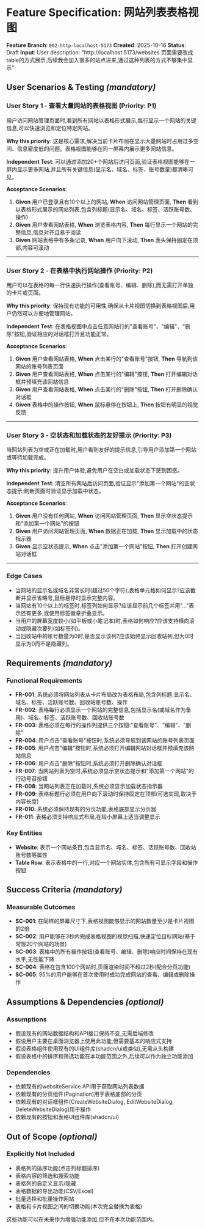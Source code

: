 # Feature Specification: 网站列表表格视图

**Feature Branch**: `002-http-localhost-5173`
**Created**: 2025-10-16
**Status**: Draft
**Input**: User description: "http://localhost:5173/websites 页面需要改成table的方式展示,后续我会加入很多的站点进来,通过这种列表的方式不够集中显示"

## User Scenarios & Testing *(mandatory)*

### User Story 1 - 查看大量网站的表格视图 (Priority: P1)

用户访问网站管理页面时,看到所有网站以表格形式展示,每行显示一个网站的关键信息,可以快速浏览和定位特定网站。

**Why this priority**: 这是核心需求,解决当前卡片布局在显示大量网站时占用过多空间、信息密度低的问题。表格视图能够在同一屏幕内展示更多网站信息。

**Independent Test**: 可以通过添加20+个网站后访问页面,验证表格视图能够在一屏内显示更多网站,并且所有关键信息(显示名、域名、标签、账号数量)都清晰可见。

**Acceptance Scenarios**:

1. **Given** 用户已登录且有10个以上的网站, **When** 访问网站管理页面, **Then** 看到以表格形式展示的网站列表,包含列标题(显示名、域名、标签、活跃账号数、操作)
2. **Given** 用户查看网站表格, **When** 浏览表格内容, **Then** 每行显示一个网站的完整信息,信息对齐且易于阅读
3. **Given** 网站表格中有多条记录, **When** 用户向下滚动, **Then** 表头保持固定在顶部,内容可滚动

---

### User Story 2 - 在表格中执行网站操作 (Priority: P2)

用户可以在表格的每一行快速执行操作(查看账号、编辑、删除),而无需打开单独的卡片或页面。

**Why this priority**: 保持现有功能的可用性,确保从卡片视图切换到表格视图后,用户仍然可以方便地管理网站。

**Independent Test**: 在表格视图中点击任意网站行的"查看账号"、"编辑"、"删除"按钮,验证相应的对话框打开且功能正常。

**Acceptance Scenarios**:

1. **Given** 用户查看网站表格, **When** 点击某行的"查看账号"按钮, **Then** 导航到该网站的账号列表页面
2. **Given** 用户查看网站表格, **When** 点击某行的"编辑"按钮, **Then** 打开编辑对话框并预填充该网站信息
3. **Given** 用户查看网站表格, **When** 点击某行的"删除"按钮, **Then** 打开删除确认对话框
4. **Given** 表格中的操作按钮, **When** 鼠标悬停在按钮上, **Then** 按钮有明显的视觉反馈

---

### User Story 3 - 空状态和加载状态的友好提示 (Priority: P3)

当网站列表为空或正在加载时,用户看到友好的提示信息,引导用户添加第一个网站或等待加载完成。

**Why this priority**: 提升用户体验,避免用户在空白或加载状态下感到困惑。

**Independent Test**: 清空所有网站后访问页面,验证显示"添加第一个网站"的空状态提示;刷新页面时验证显示加载中状态。

**Acceptance Scenarios**:

1. **Given** 用户没有任何网站, **When** 访问网站管理页面, **Then** 显示空状态提示和"添加第一个网站"的按钮
2. **Given** 用户访问网站管理页面, **When** 数据正在加载, **Then** 显示加载中的状态指示器
3. **Given** 显示空状态提示, **When** 点击"添加第一个网站"按钮, **Then** 打开创建网站对话框

---

### Edge Cases

- 当网站的显示名或域名非常长时(超过50个字符),表格单元格如何显示?应该截断并显示省略号,鼠标悬停时显示完整内容。
- 当网站有10个以上的标签时,标签列如何显示?应该显示前几个标签并用"..."表示还有更多,或使用标签徽章折叠显示。
- 当用户的屏幕宽度较小(如平板或小笔记本)时,表格如何响应?应该支持横向滚动或隐藏次要列(如标签列)。
- 当回收站中的账号数量为0时,是否显示该列?应该始终显示回收站列,但为0时显示为0而不是隐藏列。

## Requirements *(mandatory)*

### Functional Requirements

- **FR-001**: 系统必须将网站列表从卡片布局改为表格布局,包含列标题:显示名、域名、标签、活跃账号数、回收站账号数、操作
- **FR-002**: 表格每行必须显示一个网站的完整信息,包括显示名(或域名作为备用)、域名、标签、活跃账号数、回收站账号数
- **FR-003**: 表格必须在每行的操作列提供三个按钮:"查看账号"、"编辑"、"删除"
- **FR-004**: 用户点击"查看账号"按钮时,系统必须导航到该网站的账号列表页面
- **FR-005**: 用户点击"编辑"按钮时,系统必须打开编辑网站对话框并预填充该网站信息
- **FR-006**: 用户点击"删除"按钮时,系统必须打开删除确认对话框
- **FR-007**: 当网站列表为空时,系统必须显示空状态提示和"添加第一个网站"的行动号召按钮
- **FR-008**: 当网站列表正在加载时,系统必须显示加载状态指示器
- **FR-009**: 表格标题行必须在用户向下滚动时保持固定在顶部(可选实现,取决于内容长度)
- **FR-010**: 系统必须保持现有的分页功能,表格底部显示分页器
- **FR-011**: 表格必须支持响应式布局,在较小屏幕上适当调整显示

### Key Entities

- **Website**: 表示一个网站条目,包含显示名、域名、标签、活跃账号数、回收站账号数等属性
- **Table Row**: 表示表格中的一行,对应一个网站实体,包含所有可显示字段和操作按钮

## Success Criteria *(mandatory)*

### Measurable Outcomes

- **SC-001**: 在同样的屏幕尺寸下,表格视图能够显示的网站数量至少是卡片视图的2倍
- **SC-002**: 用户能够在3秒内完成表格视图的视觉扫描,快速定位目标网站(基于常规20个网站的场景)
- **SC-003**: 表格中的所有操作按钮(查看账号、编辑、删除)响应时间保持在现有水平,无性能下降
- **SC-004**: 表格在包含100个网站时,页面渲染时间不超过2秒(配合分页功能)
- **SC-005**: 95%的用户能够在首次使用时成功完成网站的查看、编辑或删除操作

## Assumptions & Dependencies *(optional)*

### Assumptions

- 假设现有的网站数据结构和API接口保持不变,无需后端修改
- 假设用户主要在桌面浏览器上使用此功能,但需要基本的响应式支持
- 假设表格组件使用现有的UI组件库(shadcn/ui或类似),无需从头构建
- 假设表格中的排序和筛选功能在本功能范围之外,后续可以作为独立功能添加

### Dependencies

- 依赖现有的websiteService API用于获取网站列表数据
- 依赖现有的分页组件(Pagination)用于表格底部的分页
- 依赖现有的对话框组件(CreateWebsiteDialog, EditWebsiteDialog, DeleteWebsiteDialog)用于操作
- 依赖现有的按钮和表格UI组件库(shadcn/ui)

## Out of Scope *(optional)*

### Explicitly Not Included

- 表格列的排序功能(点击列标题排序)
- 表格内容的筛选和搜索功能
- 表格列的自定义显示/隐藏
- 表格数据的导出功能(CSV/Excel)
- 批量选择和批量操作网站
- 表格和卡片视图之间的切换功能(本次完全替换为表格)

这些功能可以在未来作为增强功能添加,但不在本次功能范围内。

